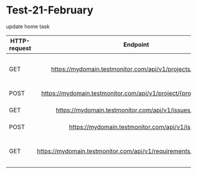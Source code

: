 # Test-21-February
update home task


| HTTP-request |                        Endpoint                                     |            Description                     | Checking |
| -------------|:-------------------------------------------------------------------:| ------------------------------------------:|---------
| GET          | https://mydomain.testmonitor.com/api/v1/projects/{projectId}        | Retrieve a single project                  |Verify that project was retrieved successfully|
| POST         | https://mydomain.testmonitor.com/api/v1/project/{projectId}/archive | Archive a project                          |
| GET          | https://mydomain.testmonitor.com/api/v1/issues/{issueId}            | Retrieve a single issue                    |                 
| POST         | https://mydomain.testmonitor.com/api/v1/issues                      | Create an issue                            |
| GET          | https://mydomain.testmonitor.com/api/v1/requirements/{requirementId}| Retrieve a requirement using its identifier|
